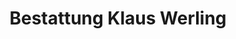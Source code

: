 ---
title: "Bestattung Klaus Werling"
url: /ruelzheim/bestattung-klaus-werling/
shop: Bestattungen
---